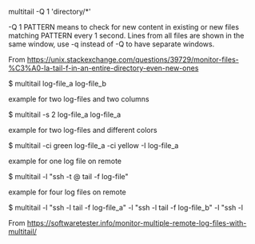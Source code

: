 
multitail -Q 1 'directory/*' 

-Q 1 PATTERN means to check for new content in existing or new files matching PATTERN every 1 second. Lines from all files are shown in the same window, use -q instead of -Q to have separate windows. 

From <https://unix.stackexchange.com/questions/39729/monitor-files-%C3%A0-la-tail-f-in-an-entire-directory-even-new-ones>  

$ multitail log-file_a log-file_b 

example for two log-files and two columns 

$ multitail -s 2 log-file_a log-file_a 

example for two log-files and different colors 

$ multitail -ci green log-file_a -ci yellow -I log-file_a 

example for one log file on remote 

$ multitail -l "ssh -t <user>@<host> tail -f log-file" 

example for four log files on remote 

$ multitail -l "ssh -l <user> <host> tail -f log-file_a" -l "ssh -l <user> <host> tail -f log-file_b" -l "ssh -l <user>  

From <https://softwaretester.info/monitor-multiple-remote-log-files-with-multitail/>  